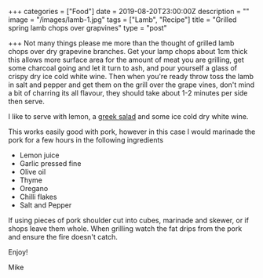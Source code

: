 +++
categories = ["Food"]
date = 2019-08-20T23:00:00Z
description = ""
image = "/images/lamb-1.jpg"
tags = ["Lamb", "Recipe"]
title = "Grilled spring lamb chops over grapvines"
type = "post"

+++
Not many things please me more than the thought of grilled lamb chops over dry grapevine branches. Get your lamp chops about 1cm thick this allows more surface area for the amount of meat you are grilling, get some charcoal going and let it turn to ash, and pour yourself a glass of crispy dry ice cold white wine. Then when you're ready throw toss the lamb in salt and pepper and get them on the grill over the grape vines, don't mind a bit of charring its all flavour, they should take about 1-2 minutes per side then serve.

I like to serve with lemon, a [greek salad]() and some ice cold dry white wine.

This works easily good with pork, however in this case I would marinade the pork for a few hours in the following ingredients

* Lemon juice
* Garlic pressed fine
* Olive oil
* Thyme
* Oregano
* Chilli flakes
* Salt and Pepper

If using pieces of pork shoulder cut into cubes, marinade and skewer, or if shops leave them whole. When grilling watch the fat drips from the pork and ensure the fire doesn't catch.

Enjoy!

Mike